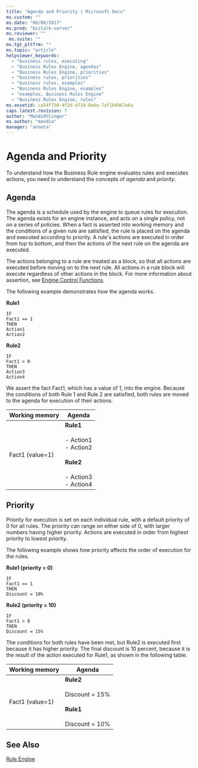 ```yaml
---
title: "Agenda and Priority | Microsoft Docs"
ms.custom: ""
ms.date: "06/08/2017"
ms.prod: "biztalk-server"
ms.reviewer: ""
 ms.suite: ""
ms.tgt_pltfrm: ""
ms.topic: "article"
helpviewer_keywords: 
  - "business rules, executing"
  - "Business Rules Engine, agendas"
  - "Business Rules Engine, priorities"
  - "business rules, priorities"
  - "business rules, examples"
  - "Business Rules Engine, examples"
  - "examples, Business Rules Engine"
  - "Business Rules Engine, rules"
ms.assetid: ca54f750-4f2d-4734-8e6e-7af1b4967e6a
caps.latest.revision: 7
author: "MandiOhlinger"
ms.author: "mandia"
manager: "anneta"
---
```

# Agenda and Priority
To understand how the Business Rule engine evaluates rules and executes actions, you need to understand the concepts of *agenda* and *priority*.  
  
## Agenda  
 The agenda is a schedule used by the engine to queue rules for execution. The agenda exists for an engine instance, and acts on a single policy, not on a series of policies. When a fact is asserted into working memory and the conditions of a given rule are satisfied, the rule is placed on the agenda and executed according to priority. A rule's actions are executed in order from top to bottom, and then the actions of the next rule on the agenda are executed.  
  
 The actions belonging to a rule are treated as a block, so that all actions are executed before moving on to the next rule. All actions in a rule block will execute regardless of other actions in the block. For more information about assertion, see [Engine Control Functions](../core/engine-control-functions.md).  
  
 The following example demonstrates how the agenda works.  
  
 **Rule1**  
  
```  
IF  
Fact1 == 1  
THEN  
Action1  
Action2  
```  
  
 **Rule2**  
  
```  
IF  
Fact1 > 0  
THEN  
Action3  
Action4  
```  
  
 We assert the fact Fact1, which has a value of 1, into the engine. Because the conditions of both Rule 1 and Rule 2 are satisfied, both rules are moved to the agenda for execution of their actions.  
  
|Working memory|Agenda|  
|--------------------|------------|  
|Fact1 (value=1)|**Rule1**<br /><br /> -   Action1<br />-   Action2<br /><br /> **Rule2**<br /><br /> -   Action3<br />-   Action4|  
  
## Priority  
 Priority for execution is set on each individual rule, with a default priority of 0 for all rules. The priority can range on either side of 0, with larger numbers having higher priority. Actions are executed in order from highest priority to lowest priority.  
  
 The following example shows how priority affects the order of execution for the rules.  
  
 **Rule1 (priority = 0)**  
  
```  
IF  
Fact1 == 1  
THEN  
Discount = 10%  
```  
  
 **Rule2 (priority = 10)**  
  
```  
IF  
Fact1 > 0  
THEN  
Discount = 15%  
```  
  
 The conditions for both rules have been met, but Rule2 is executed first because it has higher priority. The final discount is 10 percent, because it is the result of the action executed for Rule1, as shown in the following table.  
  
|Working memory|Agenda|  
|--------------------|------------|  
|Fact1 (value=1)|**Rule2**<br /><br /> Discount = 15%<br /><br /> **Rule1**<br /><br /> Discount = 10%|  
  
## See Also  
 [Rule Engine](../core/rule-engine.md)
